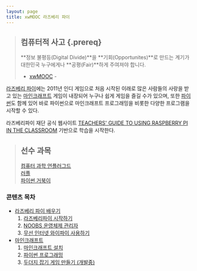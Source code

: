 ```yaml
---
layout: page
title: xwMOOC 라즈베리 파이
---
```


> ## 컴퓨터적 사고 {.prereq}
>
> **정보 불평등(Digital Divide)**을 **기회(Opportunites)**로 만드는 계기가 대한민국 누구에게나 **공평(Fair)**하게 주여져야 합니다.
> - [xwMOOC](http://www.xwmooc.net) -
 
[라즈베리 파이](https://www.raspberrypi.org/)에는 
2011년 인디 게임으로 처음 시작된 이래로 많은 사람들의 사랑을 받고 있는 [마인크래프트](https://minecraft.net/) 게임이 
내장되어 누구나 쉽게 게임을 즐길 수가 있으며, 또한 [파이썬](https://www.python.org/)도 함께 있어 바로 파이썬으로 마인크래프트 프로그래밍을 비롯한 다양한 프로그램을 시작할 수 있다.

라즈베리파이 재단 공식 웹사이트 [ TEACHERS' GUIDE TO USING RASPBERRY PI IN THE CLASSROOM](https://www.raspberrypi.org/guides/teachers/) 기반으로 학습을 시작한다.

> ## 선수 과목
>
> [컴퓨터 과학 언플러그드](http://www.xwmooc.net/csunplugged/book.html)  
> [러플](http://rur-ple.xwmooc.net/)  
> [파이썬 거북이](http://statkclee.github.io/python-novice-turtles/index-kr.html)  

### 콘텐츠 목차 

-  [라즈베리 파이 배우기](raspberry-pi/index.html)
    1. [라즈베리파이 시작하기](raspberry-pi/00-install.html)
    1. [NOOBS 운영체제 관리자](raspberry-pi/01-noobs.html)
    1. [무선 인터넷 와이파이 사용하기](raspberry-pi/02-wifi.html)
-  [마인크래프트](minecraft/index.html)
    1.  [마인크래프트 설치](00-install.html)
    1.  [파이썬 프로그래밍](01-python.html)
    1.  [두더지 잡기 게임 만들기 (개발중)](02-whac-a-block.html)


